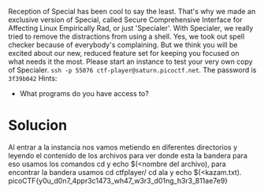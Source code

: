 Reception of Special has been cool to say the least. That's why we made an exclusive version of Special, called Secure Comprehensive Interface for Affecting Linux Empirically Rad, or just 'Specialer'. With Specialer, we really tried to remove the distractions from using a shell. Yes, we took out spell checker because of everybody's complaining. But we think you will be excited about our new, reduced feature set for keeping you focused on what needs it the most. Please start an instance to test your very own copy of Specialer. `ssh -p 55076 ctf-player@saturn.picoctf.net`. The password is `3f39b042`
Hints:
- What programs do you have access to?
# Solucion
Al entrar a la instancia nos vamos metiendo en diferentes directorios y leyendo el contenido de los archivos para ver donde esta la bandera para eso usamos los comandos cd y echo $(<nombre del archivo), para encontrar la bandera usamos cd ctfplayer/ cd ala y echo $(<kazam.txt).
picoCTF{y0u_d0n7_4ppr3c1473_wh47_w3r3_d01ng_h3r3_811ae7e9}